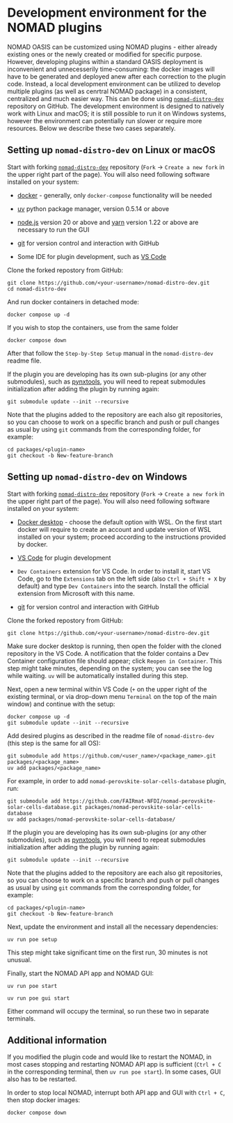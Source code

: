 # Development environment for the NOMAD plugins

NOMAD OASIS can be customized using NOMAD plugins - either already existing ones or the newly created or modified for specific purpose. However, developing plugins within a standard OASIS deployment is inconvenient and unnecesserily time-consuming: the docker images will have to be generated and deployed anew after each correction to the plugin code. Instead, a local development environment can be utilized to develop multiple plugins (as well as cenrtral NOMAD package) in a consistent, centralized and much easier way. This can be done using [`nomad-distro-dev`](https://github.com/FAIRmat-NFDI/nomad-distro-dev) repository on GitHub. The development environment is designed to natively work with Linux and macOS; it is still possible to run it on Windows systems, however the environment can potentially run slower or require more resources. Below we describe these two cases separately.

## Setting up `nomad-distro-dev` on Linux or macOS

Start with forking [`nomad-distro-dev`](https://github.com/FAIRmat-NFDI/nomad-distro-dev) repository (`Fork` -> `Create a new fork` in the upper right part of the page). You will also need following software installed on your system:

- [docker](https://docs.docker.com/engine/install/) - generally, only `docker-compose` functionality will be needed

- [uv](https://docs.astral.sh/uv/getting-started/installation/) python package manager, version 0.5.14 or above

- [node.js](https://nodejs.org/en) version 20 or above and [yarn](https://classic.yarnpkg.com/en/docs/install) version 1.22 or above are necessary to run the GUI

- [git](https://github.com/git-guides/install-git) for version control and interaction with GitHub

- Some IDE for plugin development, such as [VS Code](https://code.visualstudio.com/docs/setup/linux)

Clone the forked repostory from GitHub:

```
git clone https://github.com/<your-username>/nomad-distro-dev.git
cd nomad-distro-dev
```

And run docker containers in detached mode:

```
docker compose up -d
```

If you wish to stop the containers, use from the same folder

```
docker compose down
```

After that follow the `Step-by-Step Setup` manual in the `nomad-distro-dev` readme file.

If the plugin you are developing has its own sub-plugins (or any other submodules), such as [pynxtools](https://github.com/FAIRmat-NFDI/pynxtools), you will need to repeat submodules initialization after adding the plugin by running again:

```
git submodule update --init --recursive
```

Note that the plugins added to the repository are each also git repositories, so you can choose to work on a specific branch and push or pull changes as usual by using `git` commands from the corresponding folder, for example:

```
cd packages/<plugin-name>
git checkout -b New-feature-branch
```

## Setting up `nomad-distro-dev` on Windows

Start with forking [`nomad-distro-dev`](https://github.com/FAIRmat-NFDI/nomad-distro-dev) repository (`Fork` -> `Create a new fork` in the upper right part of the page). You will also need following software installed on your system:

- [Docker desktop](https://docs.docker.com/desktop/setup/install/windows-install/) - choose the default option with WSL. On the first start docker will require to create an account and update version of WSL installed on your system; proceed according to the instructions provided by docker.

- [VS Code](https://code.visualstudio.com/docs/setup/linux) for plugin development

- `Dev Containers` extension for VS Code. In order to install it, start VS Code, go to the `Extensions` tab on the left side (also `Ctrl + Shift + X` by default) and type `Dev Containers` into the search. Install the official extension from Microsoft with this name.

- [git](https://github.com/git-guides/install-git) for version control and interaction with GitHub

Clone the forked repostory from GitHub:

```
git clone https://github.com/<your-username>/nomad-distro-dev.git
```

Make sure docker desktop is running, then open the folder with the cloned repository in the VS Code. A notification that the folder contains a Dev Container configuration file should appear; click `Reopen in Container`. This step might take minutes, depending on the system; you can see the log while waiting. `uv` will be automatically installed during this step.

Next, open a new terminal within VS Code (`+` on the upper right of the existing terminal, or via drop-down menu `Terminal` on the top of the main window) and continue with the setup:

```
docker compose up -d
git submodule update --init --recursive
```

Add desired plugins as described in the readme file of `nomad-distro-dev` (this step is the same for all OS):

```
git submodule add https://github.com/<user_name>/<package_name>.git packages/<package_name>
uv add packages/<package_name>
```

For example, in order to add `nomad-perovskite-solar-cells-database` plugin, run:

```
git submodule add https://github.com/FAIRmat-NFDI/nomad-perovskite-solar-cells-database.git packages/nomad-perovskite-solar-cells-database
uv add packages/nomad-perovskite-solar-cells-database/
```

If the plugin you are developing has its own sub-plugins (or any other submodules), such as [pynxtools](https://github.com/FAIRmat-NFDI/pynxtools), you will need to repeat submodules initialization after adding the plugin by running again:

```
git submodule update --init --recursive
```

Note that the plugins added to the repository are each also git repositories, so you can choose to work on a specific branch and push or pull changes as usual by using `git` commands from the corresponding folder, for example:

```
cd packages/<plugin-name>
git checkout -b New-feature-branch
```

Next, update the environment and install all the necessary dependencies:

```
uv run poe setup
```

This step might take significant time on the first run, 30 minutes is not unusual.

Finally, start the NOMAD API app and NOMAD GUI:

```
uv run poe start
```

```
uv run poe gui start
```

Either command will occupy the terminal, so run these two in separate terminals.

## Additional information

If you modified the plugin code and would like to restart the NOMAD, in most cases stopping and restarting NOMAD API app is sufficient (`Ctrl + C` in the corresponding terminal, then `uv run poe start`). In some cases, GUI also has to be restarted.

In order to stop local NOMAD, interrupt both API app and GUI with `Ctrl + C`, then stop docker images:

```
docker compose down
```
